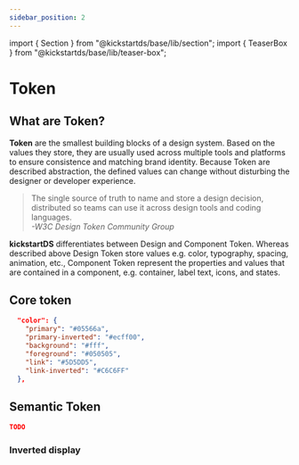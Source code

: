```yaml
---
sidebar_position: 2
---
```


import { Section } from "@kickstartds/base/lib/section";
import { TeaserBox } from "@kickstartds/base/lib/teaser-box";

# Token

## What are Token?

**Token** are the smallest building blocks of a design system. Based on the values they store, they are usually used across multiple tools and platforms to ensure consistence and matching brand identity. Because Token are described abstraction, the defined values can change without disturbing the designer or developer experience.

> The single source of truth to name and store a design decision, distributed so teams can use it across design tools and coding languages.  
> _-W3C Design Token Community Group_

**kickstartDS** differentiates between Design and Component Token. Whereas described above Design Token store values e.g. color, typography, spacing, animation, etc., Component Token represent the properties and values that are contained in a component, e.g. container, label text, icons, and states.

<Section ks-theme="docs" spaceBefore="none" spaceAfter="small" width="full">
  <TeaserBox
    link={{
      size: 'small',
      href: '/docs/basics/tokens/design-token',
      label: "Explore Design token",
      variant: "outline",
    }}
    text="encode your main brand identity, including colors, fonts and typography. "
    topic="Design Token"
  />
  <TeaserBox
    link={{
      size: 'small',
      href: '/docs/basics/tokens/component-token/',
      label: "Why do I need these?",
      variant: "outline",
    }}
    text="TODO"
    topic="Component Token"
  />
</Section>

## Core token

```json title="token-primitives.json"
  "color": {
    "primary": "#05566a",
    "primary-inverted": "#ecff00",
    "background": "#fff",
    "foreground": "#050505",
    "link": "#5D5DD5",
    "link-inverted": "#C6C6FF"
  },
```

## Semantic Token

```json title="token-primitives.json"
TODO
```

### Inverted display
